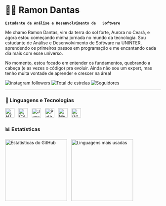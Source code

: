 # 👨‍💻 Ramon Dantas

**`Estudante de Análise e Desenvolvimento de   Softwere`**

Me chamo Ramon Dantas, vim da terra do sol forte, Aurora no Ceará, e agora estou começando minha jornada no mundo da tecnologia. Sou estudante de Análise e Desenvolvimento de Software na UNINTER, aprendendo os primeiros passos em programação e me encantando cada dia mais com esse universo.

No momento, estou focado em entender os fundamentos, quebrando a cabeça (e as vezes o código) pra evoluir. Ainda não sou um expert, mas tenho muita vontade de aprender e crescer na área!

<p align="left">
    <a href="https://www.instagram.com/_ramondantas/">
        <img 
            alt="instagram followers" 
            title="Siga-me no Instagram" 
            src="https://custom-icon-badges.demolab.com/badge/Siga%20me-Instagram-E4405F?logo=instagram&logoColor=white&style=for-the-badge&labelColor=555"
        />
   <a href="https://github.com/ramonndantas?tab=repositories&sort=stargazers">
    <img 
        alt="Total de estrelas" 
        title="Total de estrelas GitHub" 
        src="https://custom-icon-badges.demolab.com/github/stars/ramonndantas?color=55960c&style=for-the-badge&labelColor=488207&logo=star&label=estrelas"
    />
</a>
    <a href="https://github.com/ramonndantastab=followers">
        <img 
            alt="Seguidores" 
            title="Me siga no GitHub" 
            src="https://custom-icon-badges.demolab.com/github/followers/ramonndantas?color=236ad3&labelColor=1155ba&style=for-the-badge&logo=github&label=Seguidores&logoColor=white"
        />
    </a>
</p>

---

### 🤖 Linguagens e Tecnologias

<img 
    align="left" 
    alt="HTML"
    title="HTML" 
    width="30px" 
    style="padding-right: 10px;" 
    src="https://cdn.jsdelivr.net/gh/devicons/devicon@latest/icons/html5/html5-original.svg" 
/>
<img 
    align="left" 
    alt="CSS" 
    title="CSS"
    width="30px" 
    style="padding-right: 10px;" 
    src="https://cdn.jsdelivr.net/gh/devicons/devicon@latest/icons/css3/css3-original.svg" 
/>
<img 
    align="left" 
    alt="JavaScript" 
    title="JavaScript"
    width="30px" 
    style="padding-right: 10px;" 
    src="https://cdn.jsdelivr.net/gh/devicons/devicon@latest/icons/javascript/javascript-original.svg" 
/>
<img 
    align="left" 
    alt="Python"
    title="Python" 
    width="30px" 
    style="padding-right: 10px;" 
    src="https://cdn.jsdelivr.net/gh/devicons/devicon@latest/icons/python/python-original.svg"
/>
<img 
    align="left" 
    alt="MySQL"
    title="MySQL" 
    width="30px" 
    style="padding-right: 10px;" 
    src="https://cdn.jsdelivr.net/gh/devicons/devicon@latest/icons/mysql/mysql-original.svg" 
/>
<img 
    align="left" 
    alt="Git"
    title="Git" 
    width="30px" 
    style="padding-right: 10px;" 
    src="https://cdn.jsdelivr.net/gh/devicons/devicon@latest/icons/git/git-original.svg" 
/>



<br/>
<br/>

### 📊 Estatísticas

<p align="left">
  <img
    src="https://github-readme-stats.vercel.app/api?username=ramonndantas&show_icons=true&theme=tokyonight&include_all_commits=true&locale=pt-br&hide_border=true"
    alt="Estatísticas do GitHub"
    height="200"
    style="padding-right: 10px;"
  />
  <img
    src="https://github-readme-stats.vercel.app/api/top-langs/?username=ramonndantas&theme=tokyonight&layout=compact&custom_title=Tecnologias%20mais%20usadas&langs_count=6&hide_border=true&locale=pt-br"
    alt="Linguagens mais usadas"
    height="200"
  />
</p>
